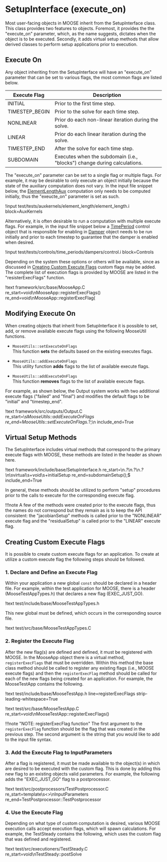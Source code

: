 # SetupInterface (execute_on)

Most user-facing objects in MOOSE inherit from the SetupInterface class. This class provides two
features to objects. Foremost, it provides the the "execute_on" parameter, which, as the name suggests, dictates when the object is to be executed. Secondly, it adds virtual setup methods that allow derived classes to perform setup applications prior to execution.

## Execute On

Any object inheriting from the SetupInterface will have an "execute_on" parameter that can be set
to various flags, the most common flags are listed below.

| Execute Flag | Description |
| - | - |
INITIAL | Prior to the first time step.
TIMESTEP_BEGIN | Prior to the solve for each time step.
NONLINEAR | Prior do each non-linear iteration during the solve.
LINEAR | Prior do each linear iteration during the solve.
TIMESTEP_END | After the solve for each time step.
SUBDOMAIN | Executes when the subdomain (i.e., "blocks") change during calculations.

The "execute_on" parameter can be set to a single flag or multiple flags. For example, it may be desirable to only execute an object initially because the state of the auxiliary computation does not vary. In the input file snippet below, the [ElementLengthAux](framework/ElementLengthAux.md)
computation only needs to be computed initially, thus the "exeucte_on" parameter is set as such.

!input test/tests/auxkernels/element_length/element_length.i block=AuxKernels

Alternatively, it is often desirable to run a computation with multiple execute flags. For example,
in the input file snippet below a [TimePeriod](framework/TimePeriod.md) control object that is
responsible for enabling in [Damper](/Dampers/index.md) object needs to be run initially
and prior to each timestep to guarantee that the damper is enabled when desired.

!input test/tests/controls/time_periods/dampers/control.i block=Controls

Depending on the system these options or others will be available, since as discussed in [Creating Custom Execute Flags](#creating-custom-execute-flags) custom flags may be added. The complete list
of execution flags is provided by MOOSE are listed in the "resisterExecFlags" function.

!text framework/src/base/MooseApp.C re_start=void\nMooseApp::registerExecFlags\(\) re_end=void\nMooseApp::registerExecFlag\(

## Modifying Execute On
When creating objects that inherit from SetupInterface it is possible to set, add, or remove available execute flags using the following MooseUtil functions.

* `MooseUtils::setExecuteOnFlags` <br> This function **sets** the defaults based on the existing executes flags.

* `MooseUtils::addExecuteOnFlags` <br> This utility function **adds** flags to the list of available execute flags.

* `MooseUtils::addExecuteOnFlags` <br> This function **removes** flags to the list of available execute flags.

For example, as shown below, the Output system works with two additional execute flags ("failed" and "final") and
modifies the default flags to be "initial" and "timestep_end".

!text framework/src/outputs/Output.C re_start=\s*MooseUtils::addExecuteOnFlags re_end=MooseUtils::setExecuteOnFlags.*?;\n include_end=True

## Virtual Setup Methods

The SetupInterface includes virtual methods that correspond to the primary execute flags
with MOOSE, these methods are listed in the header as shown here.

!text framework/include/base/SetupInterface.h re_start=\n.*?\n.*?\n.*?\n\s*virtual\s+void\s+initialSetup re_end=subdomainSetup\(\);$ include_end=True

In general, these methods should be utilized to perform "setup" procedures prior to the calls to
execute for the corresponding execute flag.

!!!note
    A few of the methods were created prior to the execute
    flags, thus the names do not correspond but they remain as is to keep the API consistent: the
    "jacobianSetup" methods is called prior to the "NONLINEAR" execute flag and the "residualSetup" is
    called prior to the "LINEAR" execute flag.


## Creating Custom Execute Flags
It is possible to create custom execute flags for an application. To create at utilize a custom
execute flag the following steps should be followed.

### 1. Declare and Define an Execute Flag

Within your application a new global `const` should be declared in a header file. For example, within the test application for MOOSE, there is a header (MooseTestAppTypes.h) that declares a
new flag (EXEC_JUST_GO).

!text test/include/base/MooseTestAppTypes.h

This new global must be defined, which occurs in the corresponding source file.

!text test/src/base/MooseTestAppTypes.C

### 2. Register the Execute Flag
After the new flag(s) are defined and defined, it must be registered with MOOSE. In the MooseApp object there is a virtual method, `registerExecFlags` that must be overridden. Within this
method the base class method should be called to register any existing flags (i.e., MOOSE execute flags) and then the `registerExecFlag` method should be called for each of the new flags being created for an application. For example, the MooseTestApp contains the following.

!text test/include/base/MooseTestApp.h line=registerExecFlags strip-leading-whitespace=True

!text test/src/base/MooseTestApp.C re_start=void\nMooseTestApp::registerExecFlags()

!!!note "NOTE: registerExecFlag function"
    The first argument to the `registerExecFlag` function should be the flag that was created in the previous step. The second argument is the string that you would like to add to the input file syntax.

### 3. Add the Execute Flag to InputParameters
After a flag is registered, it must be made available to the object(s) in which are desired to be executed with the custom flag. This is done by adding this new flag to an existing objects valid parameters. For example, the following adds the "EXEC_JUST_GO" flag to a postprocessor.

!text test/src/postprocessors/TestPostprocessor.C re_start=template\s<>\nInputParameters re_end=TestPostprocessor::TestPostprocessor


### 4. Use the Execute Flag
Depending on what type of custom computation is desired, various MOOSE execution calls accept execution flags, which will spawn calculations. For example, the TestSteady contains the following, which uses the custom flag that was defined and registered.

!text test/src/executioners/TestSteady.C re_start=void\nTestSteady::postSolve
